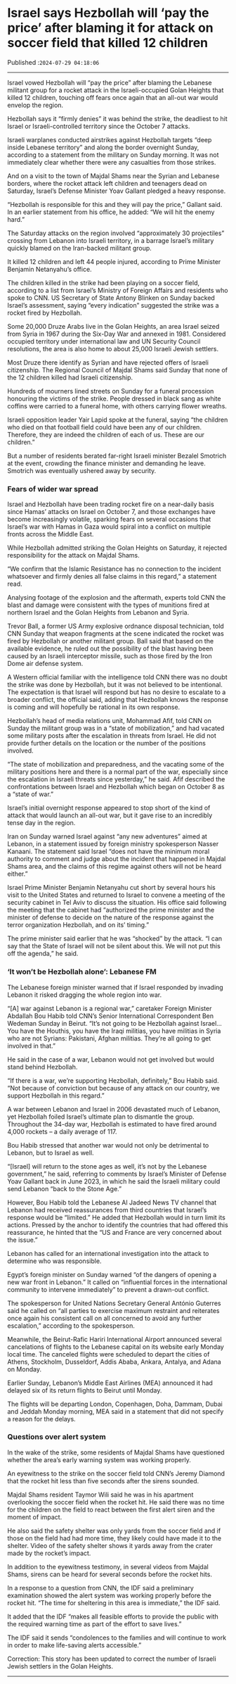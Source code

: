 # Israel says Hezbollah will ‘pay the price’ after blaming it for attack on soccer field that killed 12 children

Published :`2024-07-29 04:18:06`

---

Israel vowed Hezbollah will “pay the price” after blaming the Lebanese militant group for a rocket attack in the Israeli-occupied Golan Heights that killed 12 children, touching off fears once again that an all-out war would envelop the region.

Hezbollah says it “firmly denies” it was behind the strike, the deadliest to hit Israel or Israeli-controlled territory since the October 7 attacks.

Israeli warplanes conducted airstrikes against Hezbollah targets “deep inside Lebanese territory” and along the border overnight Sunday, according to a statement from the military on Sunday morning. It was not immediately clear whether there were any casualties from those strikes.

And on a visit to the town of Majdal Shams near the Syrian and Lebanese borders, where the rocket attack left children and teenagers dead on Saturday, Israel’s Defense Minister Yoav Gallant pledged a heavy response.

“Hezbollah is responsible for this and they will pay the price,” Gallant said. In an earlier statement from his office, he added: “We will hit the enemy hard.”

The Saturday attacks on the region involved “approximately 30 projectiles” crossing from Lebanon into Israeli territory, in a barrage Israel’s military quickly blamed on the Iran-backed militant group.

It killed 12 children and left 44 people injured, according to Prime Minister Benjamin Netanyahu’s office.

The children killed in the strike had been playing on a soccer field, according to a list from Israel’s Ministry of Foreign Affairs and residents who spoke to CNN. US Secretary of State Antony Blinken on Sunday backed Israel’s assessment, saying “every indication” suggested the strike was a rocket fired by Hezbollah.

Some 20,000 Druze Arabs live in the Golan Heights, an area Israel seized from Syria in 1967 during the Six-Day War and annexed in 1981. Considered occupied territory under international law and UN Security Council resolutions, the area is also home to about 25,000 Israeli Jewish settlers.

Most Druze there identify as Syrian and have rejected offers of Israeli citizenship. The Regional Council of Majdal Shams said Sunday that none of the 12 children killed had Israeli citizenship.

Hundreds of mourners lined streets on Sunday for a funeral procession honouring the victims of the strike. People dressed in black sang as white coffins were carried to a funeral home, with others carrying flower wreaths.

Israeli opposition leader Yair Lapid spoke at the funeral, saying “the children who died on that football field could have been any of our children. Therefore, they are indeed the children of each of us. These are our children.”

But a number of residents berated far-right Israeli minister Bezalel Smotrich at the event, crowding the finance minister and demanding he leave. Smotrich was eventually ushered away by security.

### Fears of wider war spread

Israel and Hezbollah have been trading rocket fire on a near-daily basis since Hamas’ attacks on Israel on October 7, and those exchanges have become increasingly volatile, sparking fears on several occasions that Israel’s war with Hamas in Gaza would spiral into a conflict on multiple fronts across the Middle East.

While Hezbollah admitted striking the Golan Heights on Saturday, it rejected responsibility for the attack on Majdal Shams.

“We confirm that the Islamic Resistance has no connection to the incident whatsoever and firmly denies all false claims in this regard,” a statement read.

Analysing footage of the explosion and the aftermath, experts told CNN the blast and damage were consistent with the types of munitions fired at northern Israel and the Golan Heights from Lebanon and Syria.

Trevor Ball, a former US Army explosive ordnance disposal technician, told CNN Sunday that weapon fragments at the scene indicated the rocket was fired by Hezbollah or another militant group. Ball said that based on the available evidence, he ruled out the possibility of the blast having been caused by an Israeli interceptor missile, such as those fired by the Iron Dome air defense system.

A Western official familiar with the intelligence told CNN there was no doubt the strike was done by Hezbollah, but it was not believed to be intentional. The expectation is that Israel will respond but has no desire to escalate to a broader conflict, the official said, adding that Hezbollah knows the response is coming and will hopefully be rational in its own response.

Hezbollah’s head of media relations unit, Mohammad Afif, told CNN on Sunday the militant group was in a “state of mobilization,” and had vacated some military posts after the escalation in threats from Israel. He did not provide further details on the location or the number of the positions involved.

“The state of mobilization and preparedness, and the vacating some of the military positions here and there is a normal part of the war, especially since the escalation in Israeli threats since yesterday,” he said. Afif described the confrontations between Israel and Hezbollah which began on October 8 as a “state of war.”

Israel’s initial overnight response appeared to stop short of the kind of attack that would launch an all-out war, but it gave rise to an incredibly tense day in the region.

Iran on Sunday warned Israel against “any new adventures” aimed at Lebanon, in a statement issued by foreign ministry spokesperson Nasser Kanaani. The statement said Israel “does not have the minimum moral authority to comment and judge about the incident that happened in Majdal Shams area, and the claims of this regime against others will not be heard either.”

Israel Prime Minister Benjamin Netanyahu cut short by several hours his visit to the United States and returned to Israel to convene a meeting of the security cabinet in Tel Aviv to discuss the situation. His office said following the meeting that the cabinet had “authorized the prime minister and the minister of defense to decide on the nature of the response against the terror organization Hezbollah, and on its’ timing.”

The prime minister said earlier that he was “shocked” by the attack. “I can say that the State of Israel will not be silent about this. We will not put this off the agenda,” he said.

### ‘It won’t be Hezbollah alone’: Lebanese FM

The Lebanese foreign minister warned that if Israel responded by invading Lebanon it risked dragging the whole region into war.

“[A] war against Lebanon is a regional war,” caretaker Foreign Minister Abdallah Bou Habib told CNN’s Senior International Correspondent Ben Wedeman Sunday in Beirut. “It’s not going to be Hezbollah against Israel…You have the Houthis, you have the Iraqi militias, you have militias in Syria who are not Syrians: Pakistani, Afghan militias. They’re all going to get involved in that.”

He said in the case of a war, Lebanon would not get involved but would stand behind Hezbollah.

“If there is a war, we’re supporting Hezbollah, definitely,” Bou Habib said. “Not because of conviction but because of any attack on our country, we support Hezbollah in this regard.”

A war between Lebanon and Israel in 2006 devastated much of Lebanon, yet Hezbollah foiled Israel’s ultimate plan to dismantle the group. Throughout the 34-day war, Hezbollah is estimated to have fired around 4,000 rockets – a daily average of 117.

Bou Habib stressed that another war would not only be detrimental to Lebanon, but to Israel as well.

“[Israel] will return to the stone ages as well, it’s not by the Lebanese government,” he said, referring to comments by Israel’s Minister of Defense Yoav Gallant back in June 2023, in which he said the Israeli military could send Lebanon “back to the Stone Age.”

However, Bou Habib told the Lebanese Al Jadeed News TV channel that Lebanon had received reassurances from third countries that Israel’s response would be “limited.” He added that Hezbollah would in turn limit its actions. Pressed by the anchor to identify the countries that had offered this reassurance, he hinted that the “US and France are very concerned about the issue.”

Lebanon has called for an international investigation into the attack to determine who was responsible.

Egypt’s foreign minister on Sunday warned “of the dangers of opening a new war front in Lebanon.” It called on “influential forces in the international community to intervene immediately” to prevent a drawn-out conflict.

The spokesperson for United Nations Secretary General António Guterres said he called on “all parties to exercise maximum restraint and reiterates once again his consistent call on all concerned to avoid any further escalation,” according to the spokesperson.

Meanwhile, the Beirut-Rafic Hariri International Airport announced several cancelations of flights to the Lebanese capital on its website early Monday local time. The canceled flights were scheduled to depart the cities of Athens, Stockholm, Dusseldorf, Addis Ababa, Ankara, Antalya, and Adana on Monday.

Earlier Sunday, Lebanon’s Middle East Airlines (MEA) announced it had delayed six of its return flights to Beirut until Monday.

The flights will be departing London, Copenhagen, Doha, Dammam, Dubai and Jeddah Monday morning, MEA said in a statement that did not specify a reason for the delays.

### Questions over alert system

In the wake of the strike, some residents of Majdal Shams have questioned whether the area’s early warning system was working properly.

An eyewitness to the strike on the soccer field told CNN’s Jeremy Diamond that the rocket hit less than five seconds after the sirens sounded.

Majdal Shams resident Taymor Wili said he was in his apartment overlooking the soccer field when the rocket hit. He said there was no time for the children on the field to react between the first alert siren and the moment of impact.

He also said the safety shelter was only yards from the soccer field and if those on the field had had more time, they likely could have made it to the shelter. Video of the safety shelter shows it yards away from the crater made by the rocket’s impact.

In addition to the eyewitness testimony, in several videos from Majdal Shams, sirens can  be heard for several seconds before the rocket hits.

In a response to a question from CNN, the IDF said a preliminary examination showed the alert system was working properly before the rocket hit. “The time for sheltering in this area is immediate,” the IDF said.

It added that the IDF “makes all feasible efforts to provide the public with the required warning time as part of the effort to save lives.”

The IDF said it sends “condolences to the families and will continue to work in order to make life-saving alerts accessible.”

Correction: This story has been updated to correct the number of Israeli Jewish settlers in the Golan Heights.

---

